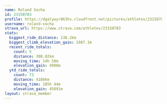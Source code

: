 ```yaml
---
name: Roland Socha
id: 23150783
profile: https://dgalywyr863hv.cloudfront.net/pictures/athletes/23150783/14745672/4/large.jpg
username: roland-socha
strava_url: https://www.strava.com/athletes/23150783
stats:
  biggest_ride_distance: 138.2km
  biggest_climb_elevation_gain: 1987.1m
  recent_ride_totals:
    count: 5
    distance: 308.02km
    moving_time: 14h 58m
    elevation_gain: 4986m
  ytd_ride_totals:
    count: 73
    distance: 4180km
    moving_time: 185h 44m
    elevation_gain: 45891m
layout: strava_member
--- 
```

